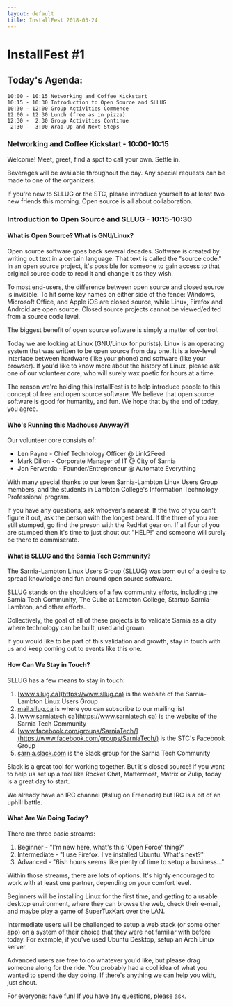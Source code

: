 ```yaml
---
layout: default
title: InstallFest 2018-03-24
---
```

# InstallFest #1

## Today's Agenda:

    10:00 - 10:15 Networking and Coffee Kickstart
    10:15 - 10:30 Introduction to Open Source and SLLUG
    10:30 - 12:00 Group Activities Commence
    12:00 - 12:30 Lunch (free as in pizza)
    12:30 -  2:30 Group Activities Continue
     2:30 -  3:00 Wrap-Up and Next Steps

### Networking and Coffee Kickstart - 10:00-10:15

Welcome! Meet, greet, find a spot to call your own. Settle in.

Beverages will be available throughout the day. Any special requests can be made
to one of the organizers.

If you're new to SLLUG or the STC, please introduce yourself to at least two new
friends this morning. Open source is all about collaboration.

### Introduction to Open Source and SLLUG - 10:15-10:30

#### What is Open Source? What is GNU/Linux?

Open source software goes back several decades. Software is created by writing
out text in a certain language. That text is called the "source code." In an
open source project, it's possible for someone to gain access to that original
source code to read it and change it as they wish.

To most end-users, the difference between open source and closed source is
invisible. To hit some key names on either side of the fence: Windows, Microsoft
Office, and Apple iOS are closed source, while Linux, Firefox and Android are
open source. Closed source projects cannot be viewed/edited from a source code
level.

The biggest benefit of open source software is simply a matter of control.

Today we are looking at Linux (GNU/Linux for purists). Linux is an operating
system that was written to be open source from day one. It is a low-level
interface between hardware (like your phone) and software (like your browser).
If you'd like to know more about the history of Linux, please ask one of our
volunteer core, who will surely wax poetic for hours at a time.

The reason we're holding this InstallFest is to help introduce people to this
concept of free and open source software. We believe that open source software
is good for humanity, and fun. We hope that by the end of today, you agree.

#### Who's Running this Madhouse Anyway?!

Our volunteer core consists of:

- Len Payne - Chief Technology Officer @ Link2Feed
- Mark Dillon - Corporate Manager of IT @ City of Sarnia
- Jon Ferwerda - Founder/Entrepreneur @ Automate Everything

With many special thanks to our keen Sarnia-Lambton Linux Users Group members,
and the students in Lambton College's Information Technology Professional
program.

If you have any questions, ask whoever's nearest. If the two of you can't figure
it out, ask the person with the longest beard. If the three of you are still
stumped, go find the preson with the RedHat gear on. If all four of you are
stumped then it's time to just shout out "HELP!" and someone will surely be
there to commiserate.

#### What is SLLUG and the Sarnia Tech Community?

The Sarnia-Lambton Linux Users Group (SLLUG) was born out of a desire to spread
knowledge and fun around open source software.

SLLUG stands on the shoulders of a few community efforts, including the Sarnia
Tech Community, The Cube at Lambton College, Startup Sarnia-Lambton, and other
efforts.

Collectively, the goal of all of these projects is to validate Sarnia as a city
where technology can be built, used and grown.

If you would like to be part of this validation and growth, stay in touch with
us and keep coming out to events like this one.

#### How Can We Stay in Touch?

SLLUG has a few means to stay in touch:

1. [www.sllug.ca](https://www.sllug.ca) is the website of the Sarnia-Lambton Linux Users Group
2. [mail.sllug.ca](https://mail.sllug.ca) is where you can subscribe to our mailing list
3. [www.sarniatech.ca](https://www.sarniatech.ca) is the website of the Sarnia Tech Community
4. [www.facebook.com/groups/SarniaTech/](https://www.facebook.com/groups/SarniaTech/) is the STC's Facebook Group
5. [sarnia.slack.com](https://sarnia.slack.com) is the Slack group for the Sarnia Tech Community

Slack is a great tool for working together. But it's closed source! If you want
to help us set up a tool like Rocket Chat, Mattermost, Matrix or Zulip, today
is a great day to start.

We already have an IRC channel (#sllug on Freenode) but IRC is a bit of an
uphill battle.

#### What Are We Doing Today?

There are three basic streams:

1. Beginner - "I'm new here, what's this 'Open Force' thing?"
2. Intermediate - "I use Firefox. I've installed Ubuntu. What's next?"
3. Advanced - "6ish hours seems like plenty of time to setup a business..."

Within those streams, there are lots of options. It's highly encouraged to work
with at least one partner, depending on your comfort level.

Beginners will be installing Linux for the first time, and getting to a usable
desktop environment, where they can browse the web, check their e-mail, and
maybe play a game of SuperTuxKart over the LAN.

Intermediate users will be challenged to setup a web stack (or some other app)
on a system of their choice that they were not familiar with before today. For
example, if you've used Ubuntu Desktop, setup an Arch Linux server.

Advanced users are free to do whatever you'd like, but please drag someone along
for the ride. You probably had a cool idea of what you wanted to spend the day
doing. If there's anything we can help you with, just shout.

For everyone: have fun! If you have any questions, please ask.
